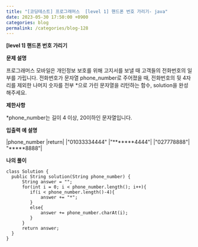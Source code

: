```yaml
---
title: "[코딩테스트] 프로그래머스  [level 1] 핸드폰 번호 가리기- java"
date: 2023-05-30 17:50:00 +0900
categories: blog
permalink: /categories/blog-128
---
```



**[level 1] 핸드폰 번호 가리기**



**문제 설명**

프로그래머스 모바일은 개인정보 보호를 위해 고지서를 보낼 때 고객들의 전화번호의 일부를 가립니다.
전화번호가 문자열 phone_number로 주어졌을 때, 전화번호의 뒷 4자리를 제외한 나머지 숫자를 전부 *으로 가린 문자열을 리턴하는 함수, solution을 완성해주세요.


**제한사항**

*phone_number는 길이 4 이상, 20이하인 문자열입니다.


**입출력 예 설명**

|phone_number	|return|
|"01033334444"	|"*******4444"|
|"027778888"|	"*****8888"|




**나의 풀이**

```
class Solution {
  public String solution(String phone_number) {
      String answer = "";
      for(int i = 0; i < phone_number.length(); i++){
         if(i < phone_number.length()-4){
             answer += "*";
         }
         else{
             answer += phone_number.charAt(i);
         }
      }
      return answer;
  }
}
```



